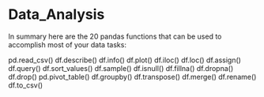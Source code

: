 # Data_Analysis
In summary here are the 20 pandas functions that can be used to accomplish most of your data tasks:

pd.read_csv()
df.describe()
df.info()
df.plot()
df.iloc()
df.loc()
df.assign()
df.query()
df.sort_values()
df.sample()
df.isnull()
df.fillna()
df.dropna()
df.drop()
pd.pivot_table()
df.groupby()
df.transpose()
df.merge()
df.rename()
df.to_csv()
